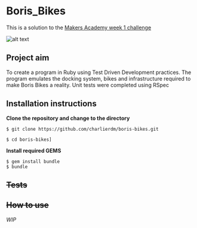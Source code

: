 # Boris_Bikes

This is a solution to the [Makers Academy week 1 challenge](https://github.com/makersacademy/course/blob/master/boris_bikes/0_challenge_map.md)

![alt text](https://s1.cdn.autoevolution.com/images/news-pictures-600x/people-need-to-treat-londons-boris-bikes-with-greater-care-137657-7.jpg "Boris Bikes")


## Project aim

To create a program in Ruby using Test Driven Development practices. The program emulates the docking system, bikes and infrastructure required to make Boris Bikes a reality. Unit tests were completed using RSpec

## Installation instructions

__Clone the repository and change to the directory__
```
$ git clone https://github.com/charlierdm/boris-bikes.git

$ cd boris-bikes]
```
__Install required GEMS__
```
$ gem install bundle
$ bundle
```

## ~~Tests~~ ##

## ~~How to use~~ ##


_WIP_
